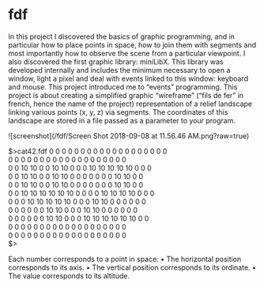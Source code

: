 # fdf

In this project I discovered the basics of graphic programming, and in particular how to place points in space, how to join them with segments and most importantly how to observe the scene from a particular viewpoint.
I also discovered the first graphic library: miniLibX. This library was developed internally and includes the minimum necessary to open a window, light a pixel and deal with events linked to this window: keyboard and mouse. This project introduced me to “events” programming.
This project is about creating a simplified graphic “wireframe” (“fils de fer” in french, hence the name of the project) representation of a relief landscape linking various points (x, y, z) via segments. The coordinates of this landscape are stored in a file passed as a parameter to your program.

![screenshot](/fdf/Screen Shot 2018-09-08 at 11.56.46 AM.png?raw=true)

$>cat42.fdf
0  0  0  0  0  0  0  0  0  0  0  0  0  0  0  0  0  0  0  
0  0  0  0  0  0  0  0  0  0  0  0  0  0  0  0  0  0  0  
0  0 10 10  0  0 10 10  0  0  0 10 10 10 10 10  0  0  0  
0  0 10 10  0  0 10 10  0  0  0  0  0  0  0 10 10  0  0  
0  0 10 10  0  0 10 10  0  0  0  0  0  0  0 10 10  0  0  
0  0 10 10 10 10 10 10  0  0  0  0 10 10 10 10  0  0  0  
0  0  0 10 10 10 10 10  0  0  0 10 10  0  0  0  0  0  0  
0  0  0  0  0  0 10 10  0  0  0 10 10  0  0  0  0  0  0  
0  0  0  0  0  0 10 10  0  0  0 10 10 10 10 10 10  0  0  
0  0  0  0  0  0  0  0  0  0  0  0  0  0  0  0  0  0  0  
0  0  0  0  0  0  0  0  0  0  0  0  0  0  0  0  0  0  0  
$>

Each number corresponds to a point in space:
• The horizontal position corresponds to its axis. 
• The vertical position corresponds to its ordinate. 
• The value corresponds to its altitude.

